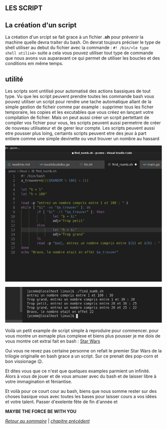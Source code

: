 ## LES SCRIPT 

## La création d'un script

La création d'un srcipt se fait grace à un fichier **.sh** pour prévenir la machine quelle devra traiter du bash.
On devrat toujours préciser le type de shell utiliser au debut du fichier avec la commande : 
`#! /bin/<le type shell utilisé>`
suite a cela vous pouvez utiliser tout type de commande que nous avons vus auparavant ce qui permet de utiliser les boucles et des conditions em même temps.

## utilité 
Les scripts sont untilisé pour automatisé des actions bassiques de tout type. Vu que les script peuvent prendre toutes les commande bash vous pouvez utiliser un script pour rendre une tache automatique allant de la simple gestion de ficheir comme par example : supprimer tous les ficher temporaire, les copies et les excutables que vous créez en lançant votre compilation de fichier. Mais on peut aussi créer un scrpit pertettant de compiler vos fichier pour vous, les scripts peuvent aussi permetrre de créer de nouveau utilisateur et de gerer leur compte. 
Les scripts peuvent aussi etre pousser plus loing, certaints scripts peuvent etre des jeux à part entiere comme une simple devinette ou veut trouver un nombre au hassard

![find_numbs](./picture/find_numb.png)

![find_numb_res](./picture/find_numb_res.png)

Voilà un petit example de script simple à reproduire pour commencer. pour vous montre un exmaple plus complexe et biens plus pousser je me dois de vous montre cet extrai fait en bash :
[Star Wars](http://asciimation.co.nz/)

Oui vous ne revez pas certaine personne on refait le premier Star Wars de la trilogie originalle en bash grace a un script. Sur ce prenait des pop-corn et bon vissionage :wink:.

Et dites vous que ce n'est que quelques examples parmient un infinité. Alors à vous de jouer et de vous amuser avec du bash et de laisser libre à votre immagination et féniantise.

Et voilà pour ce court cour au bash, biens que nous somme rester sur des choses basique vous avec toutes les bases pour laisser cours a vos idées et votre talent. Passer d'exelente fête de fin d'année et 

**MAYBE THE FORCE BE WITH YOU**

*[Retour au sommaire](./README.md)* | *[chapitre précédent](https://github.com/lancelot260/linux/blob/main/boucles.md)*
